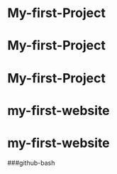 # My-first-Project
# My-first-Project
# My-first-Project
# my-first-website
# my-first-website
###github-bash